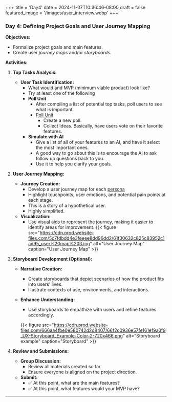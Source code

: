 +++
title = 'Day4'
date = 2024-11-07T10:36:46-08:00
draft = false
featured_image = '/images/user_interview.webp'
+++

### **Day 4: Defining Project Goals and User Journey Mapping**

**Objectives:**

- Formalize project goals and main features.
- Create user *journey maps* and/or *storyboards*.

**Activities:**

1. **Top Tasks Analysis:**
   - **User Task Identification:**
     - What would and MVP (minimum viable product) look like?
     - Try at least one of the following
     - **Poll Unit**
       - After compiling a list of potential top tasks, poll users to see what is important.
       - [Poll Unit](https://pollunit.com/en)
         - Create a new poll.
         - Collect Ideas. Basically, have users vote on their favorite features.
     - **Simulate with AI**
       - Give a list of all of your features to an AI, and have it select the most important ones.
       - A good way to go about this is to encourage the AI to ask follow up questions back to you.
       - Use it to help you clarify your goals.

2. **User Journey Mapping:**
   - **Journey Creation:**
     - Develop a user journey map for each [persona](/posts/day3)
     - Highlight touchpoints, user emotions, and potential pain points at each stage.
     - This is a story of a hypothetical user.
     - Highly simplified.
   - **Visualization:**
     - Use visual aids to represent the journey, making it easier to identify areas for improvement.
     {{< figure src="https://cdn.prod.website-files.com/5c7fdbdd4e3feeee8dd96dd2/61f30632c825c83952c1ad95_user%20map%203.jpg" alt="User Journey Map" caption="User Journey Map" >}}

3. **Storyboard Development (Optional):**
   - **Narrative Creation:**
     - Create storyboards that depict scenarios of how the product fits into users' lives.
     - Illustrate contexts of use, environments, and interactions.
   - **Enhance Understanding:**
     - Use storyboards to empathize with users and refine features accordingly.

     {{< figure src="https://cdn.prod.website-files.com/666aa4fbe0e580742d2d8407/66f2c0936e57fe161ef9a3f9_UX-Storyboard_Example-Color-2-720x466.png" alt="Storyboard example" caption="Storyboard" >}}

4. **Review and Submissions:**
   - **Group Discussion:**
     - Review all materials created so far.
     - Ensure everyone is aligned on the project direction.
   - **Submit:**
     - :white_check_mark: At this point, what are the main features?
     - :white_check_mark: At this point, what features would your MVP have?

---


